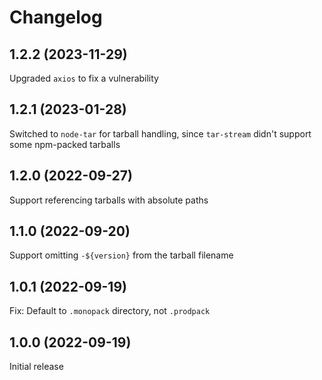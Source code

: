 # Changelog
<!--
	Placeholder for the next version (at the beginning of the line):
	## __WORK IN PROGRESS__
-->
## 1.2.2 (2023-11-29)
Upgraded `axios` to fix a vulnerability

## 1.2.1 (2023-01-28)
Switched to `node-tar` for tarball handling, since `tar-stream` didn't support some npm-packed tarballs

## 1.2.0 (2022-09-27)
Support referencing tarballs with absolute paths

## 1.1.0 (2022-09-20)
Support omitting `-${version}` from the tarball filename

## 1.0.1 (2022-09-19)
Fix: Default to `.monopack` directory, not `.prodpack`

## 1.0.0 (2022-09-19)
Initial release
